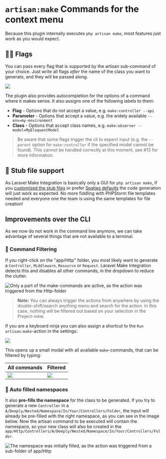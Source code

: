 # `artisan:make` Commands for the context menu

Because this plugin internally executes `php artisan make`, most features just work as you would expect.

## 🏳️‍🌈 Flags

You can pass every flag that is supported by the artisan sub-command of your choice. Just write all flags
*after* the name of the class you want to generate, and they will be passed along. 

![](./images/autocompletion.png)

The plugin also provides autocompletion for the options of a command where it makes sense. It also assigns one of the 
following labels to them:

- **Flag** - Options that do not accept a value, e.g. `make:controller --api`
- **Parameter** - Options that accept a value, e.g. the widely available `--env=my-environment`
- **Class** - Options that accept class names, e.g. `make:observer --model=MyEloquentModel`

> Be aware that some flags trigger the cli to expect input (e.g. the `--parent` option for `make:controller` if the 
> specified model cannot be found). This 
> cannot be handled correctly at this moment, see #13 for more information.

## 📝 Stub file support

As Laravel Make Integration is basically only a GUI for `php artisan make`, if you [customized the stub files](https://laravel.com/docs/artisan#stub-customization) or prefer [Spaties defaults](https://github.com/spatie/laravel-stubs#opinionated-laravel-stubs) the code generation will just work as expected. No more fiddling with PHPStorm file templates needed and everyone one the team is using the same templates for file creation!

<!---------------------------------------------------------------------------->

## Improvements over the CLI

As we now do not work in the command line anymore, we can take advantage of several things that are not available to
a terminal.

### 🎯 Command Filtering

If you right-click on the "app/Http" folder, you most likely want to generate a `Controller`,
`Middleware`, `Resource` or `Request`. Laravel Make Integration detects this and disables all other commands, in the 
dropdown to reduce the clutter.

![Only a part of the make-commands are active, as the action was triggered from the Http-folder](https://plugins.jetbrains.com/files/14612/screenshot_22856.png)

> **Note:** You can always trigger the actions from anywhere by using the double-shift/search anything menu and
> search for the action. In this case, nothing will be filtered out based on your selection in the Project-view.

If you are a keyboard ninja you can also assign a shortcut to the `Run artisan:make`-action in the settings:

![](./images/run_artisan_make_shortcut.png)
 
This opens up a small modal with all available `make`-commands, that can be filtered by typing:

| All commands                             | Filtered                                          |
|------------------------------------------|---------------------------------------------------|
| ![](./images/run_artisan_make_popup.png) | ![](./images/run_artisan_make_popup_filtered.png) | 

### 🤖 Auto filled namespaces

It also **pre-fills the namespace** for the class to be generated. If you try to generate a new
`Controller` in a `A/Deeply/Nested/Namespace/In/Your/Controllers/Folder`, the input will already be pre-filled with the right
namespace, as you can see in the image below. Now the artisan command to be executed will contain the namespace,
so your new class will also be created in the `app/Http/Controllers/A/Deeply/Nested/Namespace/In/Your/Controllers/Folder`.

![The namespace was initially filled, as the action was triggered from a sub-folder of app/Http](https://plugins.jetbrains.com/files/14612/screenshot_22854.png)